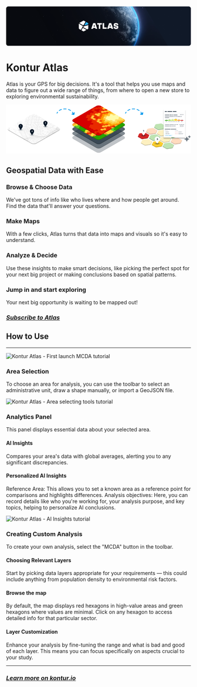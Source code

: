 ![Kontur Atlas](about-atlas-cover-with-logo.png)

# Kontur Atlas

Atlas is your GPS for big decisions. It's a tool that helps you use maps and data to figure out a wide range of things, from where to open a new store to exploring environmental sustainability.

![Geospatial Data with Ease](about-atlas-data-flow.png)

## Geospatial Data with Ease

### Browse & Choose Data

We've got tons of info like who lives where and how people get around. Find the data that'll answer your questions.

### Make Maps

With a few clicks, Atlas turns that data into maps and visuals so it's easy to understand.

### Analyze & Decide

Use these insights to make smart decisions, like picking the perfect spot for your next big project or making conclusions based on spatial patterns.

### Jump in and start exploring

Your next big opportunity is waiting to be mapped out!

### **_[Subscribe to Atlas](/pricing)_**

## How to Use

---

![Kontur Atlas - First launch MCDA tutorial](https://www.youtube.com/watch?v=g7WMD10DMPs::800,470,true)

### Area Selection

To choose an area for analysis, you can use the toolbar to select an administrative unit, draw a shape manually, or import a GeoJSON file.

![Kontur Atlas - Area selecting tools tutorial](https://www.youtube.com/watch?v=aCXaAYEW0oM::800,470,true)

### Analytics Panel

This panel displays essential data about your selected area.

#### AI Insights

Compares your area's data with global averages, alerting you to any significant discrepancies.

#### Personalized AI Insights

Reference Area: This allows you to set a known area as a reference point for comparisons and highlights differences.
Analysis objectives: Here, you can record details like who you're working for, your analysis purpose, and key topics, helping to personalize AI conclusions.

![Kontur Atlas - AI Insights tutorial](https://www.youtube.com/watch?v=Md5Mex-POBo::800,470,true)

### Creating Custom Analysis

To create your own analysis, select the "MCDA" button in the toolbar.

#### Choosing Relevant Layers

Start by picking data layers appropriate for your requirements — this could include anything from population density to environmental risk factors.

#### Browse the map

By default, the map displays red hexagons in high-value areas and green hexagons where values are minimal. Click on any hexagon to access detailed info for that particular sector.

#### Layer Customization

Enhance your analysis by fine-tuning the range and what is bad and good of each layer. This means you can focus specifically on aspects crucial to your study.

---

### **_[Learn more on kontur.io](https://www.kontur.io/atlas)_**